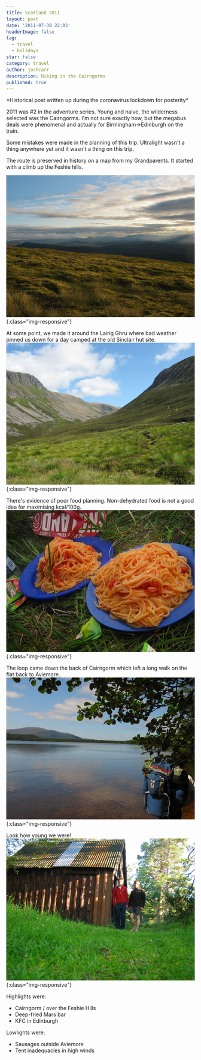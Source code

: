 ```yaml
---
title: Scotland 2011
layout: post
date: '2011-07-30 22:03'
headerImage: false
tag:
  - travel
  - holidays
star: false
category: travel
author: joshcarr
description: Hiking in the Cairngorms
published: true
---
```

<div markdown="1" class="contentCont" id="scroll">
*Historical post written up during the coronavirus lockdown for posterity*

2011 was #2 in the adventure series. Young and naive, the wilderness selected was the Cairngorms. I'm not sure exactly how, but the megabus deals were phenomenal and actually for Birmingham->Edinburgh on the train. 

Some mistakes were made in the planning of this trip. Ultralight wasn't a thing anywhere yet and it wasn't a thing on this trip. 

The route is preserved in history on a map from my Grandparents. It started with a climb up the Feshie hills.

![Feshie hills](/assets/images/scotland2011/feshiehills.jpg){:class="img-responsive"}

At some point, we made it around the Lairig Ghru where bad weather pinned us down for a day camped at the old Sinclair hut site.
![lairig ghru](/assets/images/scotland2011/lairigghru.jpg){:class="img-responsive"}

There's evidence of poor food planning. Non-dehydrated food is not a good idea for maximising kcal/100g.
![food](/assets/images/scotland2011/food.jpg){:class="img-responsive"}

The loop came down the back of Cairngorm which left a long walk on the flat back to Aviemore.
![Loch Morlich](/assets/images/scotland2011/lochmorlich.jpg){:class="img-responsive"}

Look how young we were!
![youth](/assets/images/scotland2011/youth.jpg){:class="img-responsive"}

Highlights were:
* Cairngorm / over the Feshie Hills
* Deep-fried Mars bar
* KFC in Edinburgh

Lowlights were:
* Sausages outside Aviemore
* Tent inadequacies in high winds

</div>
